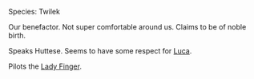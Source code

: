 Species: Twilek

Our benefactor. Not super comfortable around us. Claims to be of noble birth.

Speaks Huttese. Seems to have some respect for [Luca](../PCs/Luca.md).

Pilots the [Lady Finger](../../Plot/Lady%20Finger.md).